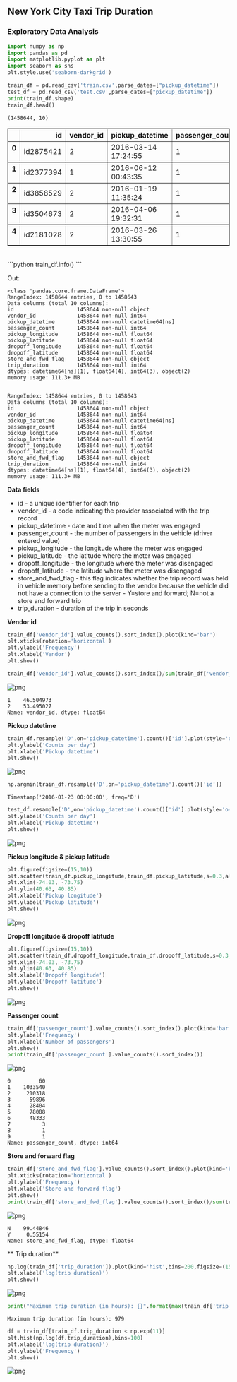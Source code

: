 
## New York City Taxi Trip Duration 

### Exploratory Data Analysis

```python
import numpy as np
import pandas as pd
import matplotlib.pyplot as plt
import seaborn as sns
plt.style.use('seaborn-darkgrid')
```

```python
train_df = pd.read_csv('train.csv',parse_dates=["pickup_datetime"])
test_df = pd.read_csv('test.csv',parse_dates=["pickup_datetime"])
print(train_df.shape)
train_df.head()
```

    (1458644, 10)





<div>
<style>
    .dataframe thead tr:only-child th {
        text-align: right;
    }

    .dataframe thead th {
        text-align: left;
    }

    .dataframe tbody tr th {
        vertical-align: top;
    }
</style>
<table border="1" class="dataframe">
  <thead>
    <tr style="text-align: right;">
      <th></th>
      <th>id</th>
      <th>vendor_id</th>
      <th>pickup_datetime</th>
      <th>passenger_count</th>
      <th>pickup_longitude</th>
      <th>pickup_latitude</th>
      <th>dropoff_longitude</th>
      <th>dropoff_latitude</th>
      <th>store_and_fwd_flag</th>
      <th>trip_duration</th>
    </tr>
  </thead>
  <tbody>
    <tr>
      <th>0</th>
      <td>id2875421</td>
      <td>2</td>
      <td>2016-03-14 17:24:55</td>
      <td>1</td>
      <td>-73.982155</td>
      <td>40.767937</td>
      <td>-73.964630</td>
      <td>40.765602</td>
      <td>N</td>
      <td>455</td>
    </tr>
    <tr>
      <th>1</th>
      <td>id2377394</td>
      <td>1</td>
      <td>2016-06-12 00:43:35</td>
      <td>1</td>
      <td>-73.980415</td>
      <td>40.738564</td>
      <td>-73.999481</td>
      <td>40.731152</td>
      <td>N</td>
      <td>663</td>
    </tr>
    <tr>
      <th>2</th>
      <td>id3858529</td>
      <td>2</td>
      <td>2016-01-19 11:35:24</td>
      <td>1</td>
      <td>-73.979027</td>
      <td>40.763939</td>
      <td>-74.005333</td>
      <td>40.710087</td>
      <td>N</td>
      <td>2124</td>
    </tr>
    <tr>
      <th>3</th>
      <td>id3504673</td>
      <td>2</td>
      <td>2016-04-06 19:32:31</td>
      <td>1</td>
      <td>-74.010040</td>
      <td>40.719971</td>
      <td>-74.012268</td>
      <td>40.706718</td>
      <td>N</td>
      <td>429</td>
    </tr>
    <tr>
      <th>4</th>
      <td>id2181028</td>
      <td>2</td>
      <td>2016-03-26 13:30:55</td>
      <td>1</td>
      <td>-73.973053</td>
      <td>40.793209</td>
      <td>-73.972923</td>
      <td>40.782520</td>
      <td>N</td>
      <td>435</td>
    </tr>
  </tbody>
</table>
</div>

<br>
```python
train_df.info()
```

Out:

    <class 'pandas.core.frame.DataFrame'>
    RangeIndex: 1458644 entries, 0 to 1458643
    Data columns (total 10 columns):
    id                    1458644 non-null object
    vendor_id             1458644 non-null int64
    pickup_datetime       1458644 non-null datetime64[ns]
    passenger_count       1458644 non-null int64
    pickup_longitude      1458644 non-null float64
    pickup_latitude       1458644 non-null float64
    dropoff_longitude     1458644 non-null float64
    dropoff_latitude      1458644 non-null float64
    store_and_fwd_flag    1458644 non-null object
    trip_duration         1458644 non-null int64
    dtypes: datetime64[ns](1), float64(4), int64(3), object(2)
    memory usage: 111.3+ MB
    

<pre><code><class 'pandas.core.frame.DataFrame'>
RangeIndex: 1458644 entries, 0 to 1458643
Data columns (total 10 columns):
id                    1458644 non-null object
vendor_id             1458644 non-null int64
pickup_datetime       1458644 non-null datetime64[ns]
passenger_count       1458644 non-null int64
pickup_longitude      1458644 non-null float64
pickup_latitude       1458644 non-null float64
dropoff_longitude     1458644 non-null float64
dropoff_latitude      1458644 non-null float64
store_and_fwd_flag    1458644 non-null object
trip_duration         1458644 non-null int64
dtypes: datetime64[ns](1), float64(4), int64(3), object(2)
memory usage: 111.3+ MB</code></pre>    

**Data fields**
- id - a unique identifier for each trip
- vendor_id - a code indicating the provider associated with the trip record
- pickup_datetime - date and time when the meter was engaged
- passenger_count - the number of passengers in the vehicle (driver entered value)
- pickup_longitude - the longitude where the meter was engaged
- pickup_latitude - the latitude where the meter was engaged
- dropoff_longitude - the longitude where the meter was disengaged
- dropoff_latitude - the latitude where the meter was disengaged
- store_and_fwd_flag - this flag indicates whether the trip record was held in vehicle memory before sending to the vendor because the vehicle did not have a connection to the server - Y=store and forward; N=not a store and forward trip
- trip_duration - duration of the trip in seconds

**Vendor id**


```python
train_df['vendor_id'].value_counts().sort_index().plot(kind='bar')
plt.xticks(rotation='horizontal')
plt.ylabel('Frequency')
plt.xlabel('Vendor')
plt.show()

train_df['vendor_id'].value_counts().sort_index()/sum(train_df['vendor_id'].value_counts().sort_index())*100
```


![png](images/nyc/output_7_0.png)





    1    46.504973
    2    53.495027
    Name: vendor_id, dtype: float64



**Pickup datetime**


```python
train_df.resample('D',on='pickup_datetime').count()['id'].plot(style='o-')
plt.ylabel('Counts per day')
plt.xlabel('Pickup datetime')
plt.show()
```


![png](images/nyc/output_9_0.png)



```python
np.argmin(train_df.resample('D',on='pickup_datetime').count()['id'])
```




    Timestamp('2016-01-23 00:00:00', freq='D')




```python
test_df.resample('D',on='pickup_datetime').count()['id'].plot(style='o-',c='green')
plt.ylabel('Counts per day')
plt.xlabel('Pickup datetime')
plt.show()
```


![png](images/nyc/output_11_0.png)



**Pickup longitude	& pickup latitude**


```python
plt.figure(figsize=(15,10))
plt.scatter(train_df.pickup_longitude,train_df.pickup_latitude,s=0.3,alpha=0.3)
plt.xlim(-74.03, -73.75)
plt.ylim(40.63, 40.85)
plt.xlabel('Pickup longitude')
plt.ylabel('Pickup latitude')
plt.show()
```


![png](images/nyc/output_14_0.png)


**Dropoff longitude & dropoff latitude**


```python
plt.figure(figsize=(15,10))
plt.scatter(train_df.dropoff_longitude,train_df.dropoff_latitude,s=0.3,alpha=0.2)
plt.xlim(-74.03, -73.75)
plt.ylim(40.63, 40.85)
plt.xlabel('Dropoff longitude')
plt.ylabel('Dropoff latitude')
plt.show()
```


![png](images/nyc/output_16_0.png)


**Passenger count**


```python
train_df['passenger_count'].value_counts().sort_index().plot(kind='bar')
plt.ylabel('Frequency')
plt.xlabel('Number of passengers')
plt.show()
print(train_df['passenger_count'].value_counts().sort_index())
```


![png](images/nyc/output_18_0.png)


    0         60
    1    1033540
    2     210318
    3      59896
    4      28404
    5      78088
    6      48333
    7          3
    8          1
    9          1
    Name: passenger_count, dtype: int64


**Store and forward flag**


```python
train_df['store_and_fwd_flag'].value_counts().sort_index().plot(kind='bar')
plt.xticks(rotation='horizontal')
plt.ylabel('Frequency')
plt.xlabel('Store and forward flag')
plt.show()
print(train_df['store_and_fwd_flag'].value_counts().sort_index()/sum(train_df['store_and_fwd_flag'].value_counts().sort_index())*100)
```


![png](images/nyc/output_20_0.png)


    N    99.44846
    Y     0.55154
    Name: store_and_fwd_flag, dtype: float64


** Trip duration**


```python
np.log(train_df['trip_duration']).plot(kind='hist',bins=200,figsize=(15,5))
plt.xlabel('log(trip duration)')
plt.show()
```


![png](images/nyc/output_22_0.png)



```python
print("Maximum trip duration (in hours): {}".format(max(train_df['trip_duration'])//3600))
```

    Maximum trip duration (in hours): 979



```python
df = train_df[train_df.trip_duration < np.exp(11)]
plt.hist(np.log(df.trip_duration),bins=100)
plt.xlabel('log(trip duration)')
plt.ylabel('Frequency')
plt.show()
```


![png](images/nyc/output_24_0.png)

